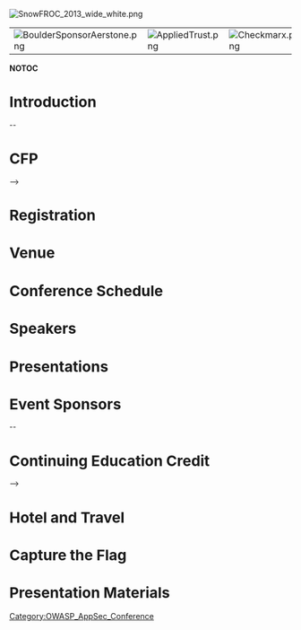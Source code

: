![SnowFROC_2013_wide_white.png](SnowFROC_2013_wide_white.png
"SnowFROC_2013_wide_white.png")

|                                                                                        |                                                          |                                                 |                            |                                                                   |                                                 |                                              |
| -------------------------------------------------------------------------------------- | -------------------------------------------------------- | ----------------------------------------------- | -------------------------- | ----------------------------------------------------------------- | ----------------------------------------------- | -------------------------------------------- |
| ![BoulderSponsorAerstone.png](BoulderSponsorAerstone.png "BoulderSponsorAerstone.png") | ![AppliedTrust.png](AppliedTrust.png "AppliedTrust.png") | ![Checkmarx.png](Checkmarx.png "Checkmarx.png") | ![HP.png](HP.png "HP.png") | ![SecurityPursuit.png](SecurityPursuit.png "SecurityPursuit.png") | ![SouthSeas.png](SouthSeas.png "SouthSeas.png") | ![Veracode.png](Veracode.png "Veracode.png") |

__NOTOC__ <font size=2pt>

# Introduction

\--

# CFP

\--\>

# Registration

# Venue

# Conference Schedule

# Speakers

# Presentations

# Event Sponsors

\--

# Continuing Education Credit

\--\>

# Hotel and Travel

# Capture the Flag

# Presentation Materials

</font> <headertabs />

[Category:OWASP_AppSec_Conference](Category:OWASP_AppSec_Conference "wikilink")